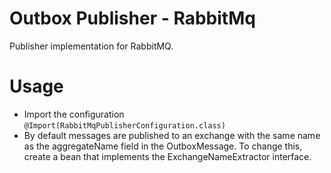 # Outbox Publisher - RabbitMq
Publisher implementation for RabbitMQ.  

# Usage
- Import the configuration `````@Import(RabbitMqPublisherConfiguration.class)`````
- By default messages are published to an exchange with the same name as the aggregateName field in the
OutboxMessage.  To change this, create a bean that implements the ExchangeNameExtractor interface.